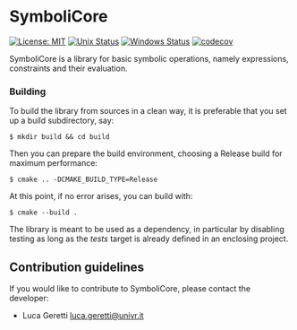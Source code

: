 

# SymboliCore

[![License: MIT](https://img.shields.io/badge/License-MIT-green.svg)](https://opensource.org/licenses/MIT) [![Unix Status](https://github.com/ariadne-cps/symbolicore/workflows/Unix/badge.svg)](https://github.com/ariadne-cps/symbolicore/actions/workflows/unix.yml)
[![Windows Status](https://github.com/ariadne-cps/symbolicore/workflows/Windows/badge.svg)](https://github.com/ariadne-cps/symbolicore/actions/workflows/windows.yml) [![codecov](https://codecov.io/gh/ariadne-cps/symbolicore/branch/main/graph/badge.svg)](https://codecov.io/gh/ariadne-cps/symbolicore)

SymboliCore is a library for basic symbolic operations, namely expressions, constraints and their evaluation.

### Building

To build the library from sources in a clean way, it is preferable that you set up a build subdirectory, say:

```
$ mkdir build && cd build
```

Then you can prepare the build environment, choosing a Release build for maximum performance:

```
$ cmake .. -DCMAKE_BUILD_TYPE=Release
```

At this point, if no error arises, you can build with:

```
$ cmake --build .
```

The library is meant to be used as a dependency, in particular by disabling testing as long as the *tests* target is already defined in an enclosing project.

## Contribution guidelines ##

If you would like to contribute to SymboliCore, please contact the developer: 

* Luca Geretti <luca.geretti@univr.it>
